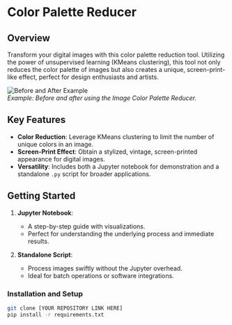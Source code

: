 # Color Palette Reducer
## Overview
Transform your digital images with this color palette reduction tool. Utilizing the power of unsupervised learning (KMeans clustering), this tool not only reduces the color palette of images but also creates a unique, screen-print-like effect, perfect for design enthusiasts and artists.

![Before and After Example](Images/example.jpg)  
*Example: Before and after using the Image Color Palette Reducer.*

## Key Features

- **Color Reduction**: Leverage KMeans clustering to limit the number of unique colors in an image.
- **Screen-Print Effect**: Obtain a stylized, vintage, screen-printed appearance for digital images.
- **Versatility**: Includes both a Jupyter notebook for demonstration and a standalone `.py` script for broader applications.

## Getting Started

1. **Jupyter Notebook**:
    - A step-by-step guide with visualizations.
    - Perfect for understanding the underlying process and immediate results.

2. **Standalone Script**:
    - Process images swiftly without the Jupyter overhead.
    - Ideal for batch operations or software integrations.

### Installation and Setup

```bash
git clone [YOUR REPOSITORY LINK HERE]
pip install -r requirements.txt
